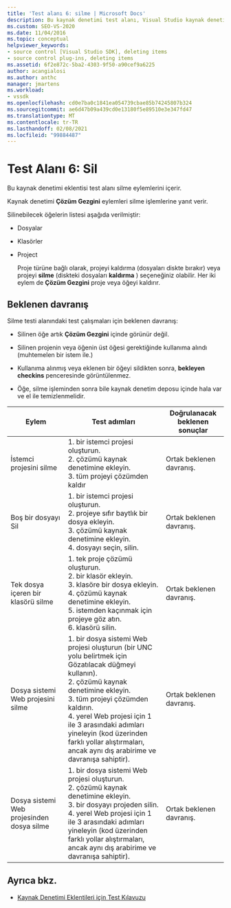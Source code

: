 ```yaml
---
title: 'Test alanı 6: silme | Microsoft Docs'
description: Bu kaynak denetimi test alanı, Visual Studio kaynak denetimi eklentiniz için Çözüm Gezgini silme eylemlerini içerir.
ms.custom: SEO-VS-2020
ms.date: 11/04/2016
ms.topic: conceptual
helpviewer_keywords:
- source control [Visual Studio SDK], deleting items
- source control plug-ins, deleting items
ms.assetid: 6f2e872c-5ba2-4303-9f50-a90cef9a6225
author: acangialosi
ms.author: anthc
manager: jmartens
ms.workload:
- vssdk
ms.openlocfilehash: cd0e7ba0c1841ea054739cbae85b74245807b324
ms.sourcegitcommit: ae6d47b09a439cd0e13180f5e89510e3e347fd47
ms.translationtype: MT
ms.contentlocale: tr-TR
ms.lasthandoff: 02/08/2021
ms.locfileid: "99884487"
---
```

# <a name="test-area-6-delete"></a>Test Alanı 6: Sil
Bu kaynak denetimi eklentisi test alanı silme eylemlerini içerir.

 Kaynak denetimi **Çözüm Gezgini** eylemleri silme işlemlerine yanıt verir.

 Silinebilecek öğelerin listesi aşağıda verilmiştir:

- Dosyalar

- Klasörler

- Project

  Proje türüne bağlı olarak, projeyi kaldırma (dosyaları diskte bırakır) veya projeyi **silme** (diskteki dosyaları **kaldırma** ) seçeneğiniz olabilir. Her iki eylem de **Çözüm Gezgini** proje veya öğeyi kaldırır.

## <a name="expected-behavior"></a>Beklenen davranış
 Silme testi alanındaki test çalışmaları için beklenen davranış:

- Silinen öğe artık **Çözüm Gezgini** içinde görünür değil.

- Silinen projenin veya öğenin üst öğesi gerektiğinde kullanıma alındı (muhtemelen bir istem ile.)

- Kullanıma alınmış veya eklenen bir öğeyi sildikten sonra, **bekleyen checkins** penceresinde görüntülenmez.

- Öğe, silme işleminden sonra bile kaynak denetim deposu içinde hala var ve el ile temizlenmelidir.

|Eylem|Test adımları|Doğrulanacak beklenen sonuçlar|
|------------|----------------|--------------------------------|
|İstemci projesini silme|1. bir istemci projesi oluşturun.<br />2. çözümü kaynak denetimine ekleyin.<br />3. tüm projeyi çözümden kaldır|Ortak beklenen davranış.|
|Boş bir dosyayı Sil|1. bir istemci projesi oluşturun.<br />2. projeye sıfır baytlık bir dosya ekleyin.<br />3. çözümü kaynak denetimine ekleyin.<br />4. dosyayı seçin, silin.|Ortak beklenen davranış.|
|Tek dosya içeren bir klasörü silme|1. tek proje çözümü oluşturun.<br />2. bir klasör ekleyin.<br />3. klasöre bir dosya ekleyin.<br />4. çözümü kaynak denetimine ekleyin.<br />5. istemden kaçınmak için projeye göz atın.<br />6. klasörü silin.|Ortak beklenen davranış.|
|Dosya sistemi Web projesini silme|1. bir dosya sistemi Web projesi oluşturun (bir UNC yolu belirtmek için Gözatılacak düğmeyi kullanın).<br />2. çözümü kaynak denetimine ekleyin.<br />3. tüm projeyi çözümden kaldırın.<br />4. yerel Web projesi için 1 ile 3 arasındaki adımları yineleyin (kod üzerinden farklı yollar alıştırmaları, ancak aynı dış arabirime ve davranışa sahiptir).|Ortak beklenen davranış.|
|Dosya sistemi Web projesinden dosya silme|1. bir dosya sistemi Web projesi oluşturun.<br />2. çözümü kaynak denetimine ekleyin.<br />3. bir dosyayı projeden silin.<br />4. yerel Web projesi için 1 ile 3 arasındaki adımları yineleyin (kod üzerinden farklı yollar alıştırmaları, ancak aynı dış arabirime ve davranışa sahiptir).|Ortak beklenen davranış.|

## <a name="see-also"></a>Ayrıca bkz.
- [Kaynak Denetimi Eklentileri için Test Kılavuzu](../../extensibility/internals/test-guide-for-source-control-plug-ins.md)
